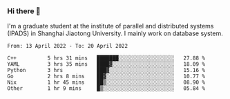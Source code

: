### Hi there 👋

I'm a graduate student at the institute of parallel and distributed systems (IPADS) in Shanghai Jiaotong University. I mainly work on database system.

<!--START_SECTION:waka-->

```text
From: 13 April 2022 - To: 20 April 2022

C++          5 hrs 31 mins   ███████░░░░░░░░░░░░░░░░░░   27.88 %
YAML         3 hrs 35 mins   ████▓░░░░░░░░░░░░░░░░░░░░   18.09 %
Python       3 hrs           ███▓░░░░░░░░░░░░░░░░░░░░░   15.16 %
Go           2 hrs 8 mins    ██▓░░░░░░░░░░░░░░░░░░░░░░   10.77 %
Nix          1 hr 45 mins    ██▒░░░░░░░░░░░░░░░░░░░░░░   08.90 %
Other        1 hr 9 mins     █▒░░░░░░░░░░░░░░░░░░░░░░░   05.84 %
```

<!--END_SECTION:waka-->

<!--
**yqmmm/yqmmm** is a ✨ _special_ ✨ repository because its `README.md` (this file) appears on your GitHub profile.

Here are some ideas to get you started:

- 🔭 I’m currently working on ...
- 🌱 I’m currently learning ...
- 👯 I’m looking to collaborate on ...
- 🤔 I’m looking for help with ...
- 💬 Ask me about ...
- 📫 How to reach me: ...
- 😄 Pronouns: ...
- ⚡ Fun fact: ...
-->
